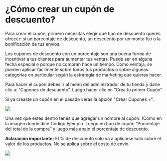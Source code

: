 # ¿Cómo crear un cupón de descuento?

Para crear el cupón, primero necesitas elegir qué tipo de descuento querés ofrecer: si un porcentaje de descuento, un descuento por un monto fijo o la bonificación de tus envíos.

Los cupones de descuento con un porcentaje son una buena forma de incentivar a tus clientes para aumentar tus ventas. Puede ser en alguna fecha especial o porque no compran hace un tiempo. Cómo ventaja, se pueden aplicar fácilmente sobre todos tus productos o sobre algunas categorías en particular según la estrategia de marketing que quieras hacer.

Para hacer el cupón debes ir al menú del administrador de tu tienda y darle clic a: “Cupones de descuento”. Luego hacer clic en “Crea tu primer Cupón”

Si ya creaste un cupón en el pasado verás la opción "Crear Cupones +".

![](/Fotos/Marketing/CuponesdeDescuento/Cuponesdedescuento1.jpg)

Una vez que estés dentro tenés que agregar un nombre al cupón. (Cómo en la imagen donde dice Código Ejemplo. Luego en tipo de cupón “Porcentaje del total de la compra” y luego más abajo el porcentaje de descuento. 

**Aclaración importante:** El % de descuento solo va a aplicarse solo sobre el valor de los productos. No se aplica sobre el costo de envío.

![](/Fotos/Marketing/CuponesdeDescuento/Cuponesdedescuento2.jpg)
